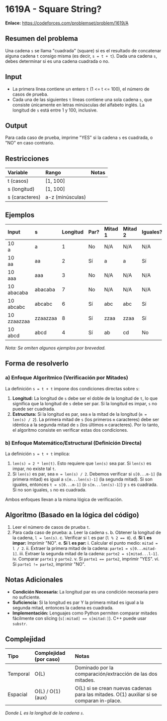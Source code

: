 # 1619A - Square String?

**Enlace:** https://codeforces.com/problemset/problem/1619/A

## Resumen del problema
Una cadena `s` se llama "cuadrada" (square) si es el resultado de concatenar alguna cadena `t` consigo misma (es decir, `s = t + t`). Dada una cadena `s`, debes determinar si es una cadena cuadrada o no.

## Input
-   La primera línea contiene un entero `t` (1 <= t <= 100), el número de casos de prueba.
-   Cada una de las siguientes `t` líneas contiene una sola cadena `s`, que consiste únicamente en letras minúsculas del alfabeto inglés. La longitud de `s` está entre 1 y 100, inclusive.

## Output
Para cada caso de prueba, imprime "YES" si la cadena `s` es cuadrada, o "NO" en caso contrario.

## Restricciones

| Variable      | Rango         | Notas                     |
| :------------ | :------------ | :------------------------ |
| t (casos)     | [1, 100]      |                           |
| s (longitud)  | [1, 100]      |                           |
| s (caracteres)| a-z (minúsculas) |                           |

## Ejemplos

| Input          | s          | Longitud | Par? | Mitad 1 | Mitad 2 | Iguales? | Output |
| :------------- | :--------- | :------- | :--- | :------ | :------ | :------- | :----- |
| 10 <br> a      | a          | 1        | No   | N/A     | N/A     | N/A      | `NO`   |
| 10 <br> aa     | aa         | 2        | Sí   | a       | a       | Sí       | `YES`  |
| 10 <br> aaa    | aaa        | 3        | No   | N/A     | N/A     | N/A      | `NO`   |
| 10 <br> abacaba| abacaba    | 7        | No   | N/A     | N/A     | N/A      | `NO`   |
| 10 <br> abcabc | abcabc     | 6        | Sí   | abc     | abc     | Sí       | `YES`  |
| 10 <br> zzaazzaa| zzaazzaa | 8        | Sí   | zzaa    | zzaa    | Sí       | `YES`  |
| 10 <br> abcd   | abcd       | 4        | Sí   | ab      | cd      | No       | `NO`   |

*Nota: Se omiten algunos ejemplos por brevedad.*

## Forma de resolverlo

### a) Enfoque Algorítmico (Verificación por Mitades)
La definición `s = t + t` impone dos condiciones directas sobre `s`:
1.  **Longitud:** La longitud de `s` debe ser el doble de la longitud de `t`, lo que significa que la longitud de `s` debe ser par. Si la longitud es impar, `s` no puede ser cuadrada.
2.  **Estructura:** Si la longitud es par, sea `m` la mitad de la longitud (`m = len(s) / 2`). La primera mitad de `s` (los primeros `m` caracteres) debe ser idéntica a la segunda mitad de `s` (los últimos `m` caracteres).
Por lo tanto, el algoritmo consiste en verificar estas dos condiciones.

### b) Enfoque Matemático/Estructural (Definición Directa)
La definición `s = t + t` implica:
1.  `len(s) = 2 * len(t)`. Esto requiere que `len(s)` sea par. Si `len(s)` es impar, no existe tal `t`.
2.  Si `len(s)` es par, sea `m = len(s) / 2`. Debemos verificar si `s[0...m-1]` (la primera mitad) es igual a `s[m...len(s)-1]` (la segunda mitad). Si son iguales, entonces `t = s[0...m-1]` (o `s[m...len(s)-1]`) y `s` es cuadrada. Si no son iguales, `s` no es cuadrada.

Ambos enfoques llevan a la misma lógica de verificación.

## Algoritmo (Basado en la lógica del código)
1.  Leer el número de casos de prueba `t`.
2.  Para cada caso de prueba:
    a.  Leer la cadena `s`.
    b.  Obtener la longitud de la cadena, `l = len(s)`.
    c.  Verificar si `l` es par (`l % 2 == 0`).
    d.  **Si `l` es impar:** Imprimir "NO".
    e.  **Si `l` es par:**
        i.   Calcular el punto medio: `mitad = l / 2`.
        ii.  Extraer la primera mitad de la cadena: `parte1 = s[0...mitad-1]`.
        iii. Extraer la segunda mitad de la cadena: `parte2 = s[mitad...l-1]`.
        iv.  Comparar `parte1` y `parte2`.
        v.   Si `parte1 == parte2`, imprimir "YES".
        vi.  Si `parte1 != parte2`, imprimir "NO".

## Notas Adicionales
*   **Condición Necesaria:** La longitud par es una condición necesaria pero no suficiente.
*   **Suficiencia:** Si la longitud es par Y la primera mitad es igual a la segunda mitad, entonces la cadena es cuadrada.
*   **Implementación:** Lenguajes como Python permiten comparar mitades fácilmente con slicing (`s[:mitad] == s[mitad:]`). C++ puede usar `substr`.

## Complejidad

| Tipo        | Complejidad (por caso) | Notas                                                     |
| :---------- | :--------------------- | :-------------------------------------------------------- |
| Temporal    | O(L)                   | Dominado por la comparación/extracción de las dos mitades. |
| Espacial    | O(L) / O(1) (aux)      | O(L) si se crean nuevas cadenas para las mitades. O(1) auxiliar si se comparan in-place. |

*Donde L es la longitud de la cadena `s`.*